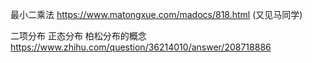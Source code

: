 最小二乘法 https://www.matongxue.com/madocs/818.html (又见马同学)

二项分布 正态分布 柏松分布的概念 https://www.zhihu.com/question/36214010/answer/208718886
